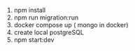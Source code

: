 1. npm install
2. npm run migration:run
3. docker compose up ( mongo in docker)
4. create local postgreSQL
5. npm start:dev
